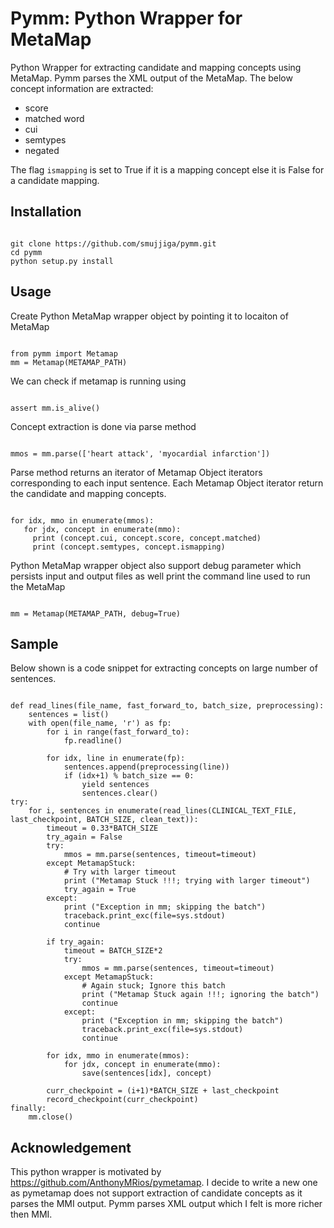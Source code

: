 # Pymm: Python Wrapper for MetaMap

Python Wrapper for extracting candidate and mapping concepts using MetaMap. Pymm parses the XML output of the MetaMap. The below concept information are extracted:
*   score
*   matched word
*   cui
*   semtypes
*   negated

The flag <code>ismapping</code> is set to True if it is a mapping concept else it is False for a candidate mapping.

## Installation

<pre><code>
git clone https://github.com/smujjiga/pymm.git
cd pymm
python setup.py install
</code></pre>


## Usage
Create Python MetaMap wrapper object by pointing it to locaiton of MetaMap

<pre><code>
from pymm import Metamap
mm = Metamap(METAMAP_PATH)
</code></pre>

We can check if metamap is running using
<pre><code>
assert mm.is_alive()
</code></pre>

Concept extraction is done via parse method
<pre><code>
mmos = mm.parse(['heart attack', 'myocardial infarction'])
</code></pre>

Parse method returns an iterator of Metamap Object iterators corresponding to each input sentence. Each Metamap Object iterator return the candidate and mapping concepts.
<pre><code>
for idx, mmo in enumerate(mmos):
   for jdx, concept in enumerate(mmo):
     print (concept.cui, concept.score, concept.matched)
     print (concept.semtypes, concept.ismapping)
</code></pre>
Python MetaMap wrapper object also support debug parameter which persists input and output files as well print the command line used to run the MetaMap

<pre><code>
mm = Metamap(METAMAP_PATH, debug=True)
</code></pre>

## Sample
Below shown is a code snippet for extracting concepts on large number of sentences.

<pre><code>
def read_lines(file_name, fast_forward_to, batch_size, preprocessing):
    sentences = list()
    with open(file_name, 'r') as fp:
        for i in range(fast_forward_to):
            fp.readline()

        for idx, line in enumerate(fp):
            sentences.append(preprocessing(line))
            if (idx+1) % batch_size == 0:
                yield sentences
                sentences.clear()
try:
    for i, sentences in enumerate(read_lines(CLINICAL_TEXT_FILE, last_checkpoint, BATCH_SIZE, clean_text)):
        timeout = 0.33*BATCH_SIZE
        try_again = False
        try:
            mmos = mm.parse(sentences, timeout=timeout)
        except MetamapStuck:
            # Try with larger timeout
            print ("Metamap Stuck !!!; trying with larger timeout")
            try_again = True
        except:
            print ("Exception in mm; skipping the batch")
            traceback.print_exc(file=sys.stdout)
            continue

        if try_again:
            timeout = BATCH_SIZE*2
            try:
                mmos = mm.parse(sentences, timeout=timeout)
            except MetamapStuck:
                # Again stuck; Ignore this batch
                print ("Metamap Stuck again !!!; ignoring the batch")
                continue
            except:
                print ("Exception in mm; skipping the batch")
                traceback.print_exc(file=sys.stdout)
                continue

        for idx, mmo in enumerate(mmos):
            for jdx, concept in enumerate(mmo):
                save(sentences[idx], concept)

        curr_checkpoint = (i+1)*BATCH_SIZE + last_checkpoint
        record_checkpoint(curr_checkpoint)
finally:
    mm.close()
</code></pre>

## Acknowledgement
This python wrapper is motivated by
https://github.com/AnthonyMRios/pymetamap. I decide to write a new one as pymetamap does not support extraction of candidate concepts as it parses the MMI output. Pymm parses XML output which I felt is more richer then MMI.
